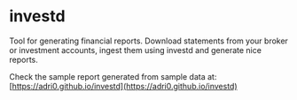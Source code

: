 # investd

Tool for generating financial reports. Download statements from your broker or investment accounts, ingest them using investd and generate nice reports.

Check the sample report generated from sample data at: [https://adri0.github.io/investd](https://adri0.github.io/investd)
